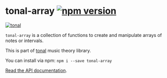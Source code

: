 # tonal-array [![npm version](https://img.shields.io/npm/v/tonal-array.svg?style=flat-square)](https://www.npmjs.com/package/tonal-array)

[![tonal](https://img.shields.io/badge/tonal-array-yellow.svg?style=flat-square)](https://www.npmjs.com/browse/keyword/tonal)

`tonal-array` is a collection of functions to create and manipulate arrays of notes or intervals.

This is part of [tonal](https://www.npmjs.com/package/tonal) music theory library.

You can install via npm: `npm i --save tonal-array`

[Read the API documentation](http://danigb.github.io/tonal/module-array.html).
